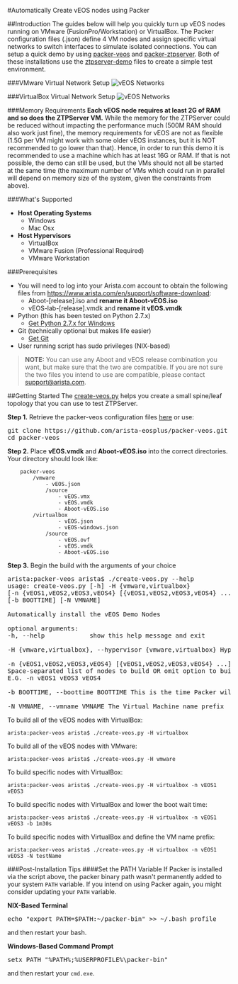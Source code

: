 #Automatically Create vEOS nodes using Packer

##Introduction
The guides below will help you quickly turn up vEOS nodes running on VMware (FusionPro/Workstation) or VirtualBox. The Packer configuration files (.json) define 4 VM nodes and assign specific virtual networks to switch interfaces to simulate isolated connections. You can setup a quick demo by using [packer-veos](https://github.com/arista-eosplus/packer-veos) and [packer-ztpserver](https://github.com/arista-eosplus/packer-ztpserver). Both of these installations use the [ztpserver-demo](https://github.com/arista-eosplus/ztpserver-demo) files to create a simple test environment.

###VMware Virtual Network Setup
![vEOS Networks](https://raw.githubusercontent.com/arista-eosplus/packer-veos/master/gh-pages/images/vEOS-spine-leaf-vmware.jpg)

###VirtualBox Virtual Network Setup
![vEOS Networks](https://raw.githubusercontent.com/arista-eosplus/packer-veos/master/gh-pages/images/vEOS-spine-leaf-vbox.jpg)

###Memory Requirements
**Each vEOS node requires at least 2G of RAM and so does the ZTPServer VM.** While the memory for the ZTPServer could be reduced without impacting the performance much (500M RAM should also work just fine), the memory requirements for vEOS are not as flexible (1.5G per VM might work with some older vEOS instances, but it is NOT recommended to go lower than that). Hence, in order to run this demo it is recommended to use a machine which has at least 16G or RAM. If that is not possible, the demo can still be used, but the VMs should not all be started at the same time (the maximum number of VMs which could run in parallel will depend on memory size of the system, given the constraints from above).

###What's Supported
* **Host Operating Systems**
  * Windows
  * Mac Osx
* **Host Hypervisors**
  * VirtualBox
  * VMware Fusion (Professional Required)
  * VMware Workstation

###Prerequisites
* You will need to log into your Arista.com account to obtain the following files from https://www.arista.com/en/support/software-download:
  * Aboot-[release].iso and **rename it Aboot-vEOS.iso**
  * vEOS-lab-[release].vmdk and **rename it vEOS.vmdk**
* Python (this has been tested on Python 2.7.x)
  * [Get Python 2.7.x for Windows](https://www.python.org/downloads/windows/)
* Git (technically optional but makes life easier)
  * [Get Git](http://git-scm.com/downloads)
* User running script has sudo privileges (NIX-based)

> **NOTE:** You can use any Aboot and vEOS release combination you want, but make sure that the two are compatible. If you are not sure the two files you intend to use are compatible, please contact support@arista.com.

##Getting Started
The [create-veos.py](https://github.com/arista-eosplus/packer-veos/blob/master/create-veos.py) helps you create a small spine/leaf topology that you can use to test ZTPServer.

**Step 1.** Retrieve the packer-veos configuration files [here](https://github.com/arista-eosplus/packer-veos/archive/master.zip) or use:
<pre>
git clone https://github.com/arista-eosplus/packer-veos.git
cd packer-veos
</pre>

**Step 2.** Place **vEOS.vmdk** and **Aboot-vEOS.iso** into the correct directories. Your directory should look like:

```
    packer-veos
        /vmware
            - vEOS.json
            /source
                - vEOS.vmx
                - vEOS.vmdk
                - Aboot-vEOS.iso
        /virtualbox
                - vEOS.json
                - vEOS-windows.json
            /source
                - vEOS.ovf
                - vEOS.vmdk
                - Aboot-vEOS.iso
```
**Step 3.** Begin the build with the arguments of your choice
<pre>
arista:packer-veos arista$ ./create-veos.py --help
usage: create-veos.py [-h] -H {vmware,virtualbox}
[-n {vEOS1,vEOS2,vEOS3,vEOS4} [{vEOS1,vEOS2,vEOS3,vEOS4} ...]]
[-b BOOTTIME] [-N VMNAME]

Automatically install the vEOS Demo Nodes

optional arguments:
-h, --help            show this help message and exit

-H {vmware,virtualbox}, --hypervisor {vmware,virtualbox} Hypervisor to create VM in

-n {vEOS1,vEOS2,vEOS3,vEOS4} [{vEOS1,vEOS2,vEOS3,vEOS4} ...], --nodes {vEOS1,vEOS2,vEOS3,vEOS4} [{vEOS1,vEOS2,vEOS3,vEOS4} ...]
Space-separated list of nodes to build OR omit option to build all
E.G. -n vEOS1 vEOS3 vEOS4

-b BOOTTIME, --boottime BOOTTIME This is the time Packer will wait before it sends commands over VNC

-N VMNAME, --vmname VMNAME The Virtual Machine name prefix
</pre>

To build all of the vEOS nodes with VirtualBox:
```
arista:packer-veos arista$ ./create-veos.py -H virtualbox
```

To build all of the vEOS nodes with VMware:
```
arista:packer-veos arista$ ./create-veos.py -H vmware
```

To build specific nodes with VirtualBox:
```
arista:packer-veos arista$ ./create-veos.py -H virtualbox -n vEOS1 vEOS3
```

To build specific nodes with VirtualBox and lower the boot wait time:
```
arista:packer-veos arista$ ./create-veos.py -H virtualbox -n vEOS1 vEOS3 -b 1m30s
```

To build specific nodes with VirtualBox and define the VM name prefix:
```
arista:packer-veos arista$ ./create-veos.py -H virtualbox -n vEOS1 vEOS3 -N testName
```

###Post-Installation Tips
####Set the PATH Variable
If Packer is installed via the script above, the packer binary path wasn't permanently
added to your system ```PATH``` variable.  If you intend on using Packer again, you might consider
updating your ```PATH``` variable.

**NIX-Based Terminal**
<pre>
echo "export PATH=$PATH:~/packer-bin" >> ~/.bash_profile
</pre>
and then restart your bash.

**Windows-Based Command Prompt**
<pre>
setx PATH "%PATH%;%USERPROFILE%\packer-bin"
</pre>
and then restart your ```cmd.exe```.
